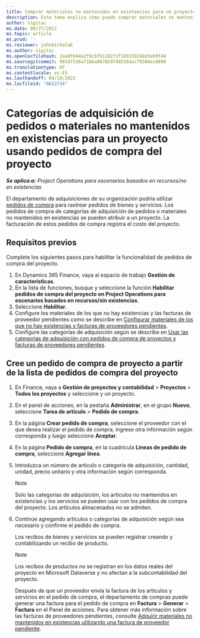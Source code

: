 ```yaml
---
title: Comprar materiales no mantenidos en existencias para un proyecto usando pedidos de compra de proyecto
description: Este tema explica cómo puede comprar materiales no mantenidos en existencias para un proyecto usando pedidos de compra de proyecto.
author: sigitac
ms.date: 09/27/2021
ms.topic: article
ms.prod: ''
ms.reviewer: johnmichalak
ms.author: sigitac
ms.openlocfilehash: 2aa8fb94e2f9cbf91182f3f169339284d3eb9f44
ms.sourcegitcommit: 9916f536a71b6a0078297402564ac79308ec6890
ms.translationtype: HT
ms.contentlocale: es-ES
ms.lasthandoff: 04/18/2022
ms.locfileid: "8612724"
---
```

# <a name="order-procurement-categories-or-non-stocked-materials-for-a-project-using-project-purchase-orders"></a>Categorías de adquisición de pedidos o materiales no mantenidos en existencias para un proyecto usando pedidos de compra del proyecto

_**Se aplica a:** Project Operations para escenarios basados en recursos/no en existencias_

El departamento de adquisiciones de su organización podría utilizar [pedidos de compra](/dynamics365/supply-chain/procurement/purchase-order-overview) para rastrear pedidos de bienes y servicios. Los pedidos de compra de categorías de adquisición de pedidos o materiales no mantenidos en existencias se pueden atribuir a un proyecto. La facturación de estos pedidos de compra registra el costo del proyecto.

## <a name="prerequisites"></a>Requisitos previos
Complete los siguientes pasos para habilitar la funcionalidad de pedidos de compra del proyecto.

1. En Dynamics 365 Finance, vaya al espacio de trabajo **Gestión de características**.
2. En la lista de funciones, busque y seleccione la función **Habilitar pedidos de compra del proyecto en Project Operations para escenarios basados en recursos/sin existencias**.
3. Seleccione **Habilitar**.
4. Configure los materiales de los que no hay existencias y las facturas de proveedor pendientes como se describe en [Configurar materiales de los que no hay existencias y facturas de proveedores pendientes](configure-materials-nonstocked.md).
5. Configure las categorías de adquisición según se describe en [Usar las categorías de adquisición con pedidos de compra de proyectos y facturas de proveedores pendientes](configure-procurement-categories.md).

## <a name="create-a-project-purchase-order-from-the-project-purchase-order-list"></a>Cree un pedido de compra de proyecto a partir de la lista de pedidos de compra del proyecto

1. En Finance, vaya a **Gestión de proyectos y contabilidad** > **Proyectos** > **Todos los proyectos** y seleccione y un proyecto.
2. En el panel de acciones, en la pestaña **Administrar**, en el grupo **Nuevo**, seleccione **Tarea de artículo** > **Pedido de compra**.
3. En la página **Crear pedido de compra**, seleccione el proveedor con el que desea realizar el pedido de compra, ingrese otra información según corresponda y luego seleccione **Aceptar**.
4. En la página **Pedido de compra**, en la cuadrícula **Líneas de pedido de compra**, seleccione **Agregar línea**.
5. Introduzca un número de artículo o categoría de adquisición, cantidad, unidad, precio unitario y otra información según corresponda.

    > [!NOTE]
    > Solo las categorías de adquisición, los artículos no mantenidos en existencias y los servicios se pueden usar con los pedidos de compra del proyecto. Los artículos almacenados no se admiten.

6. Continúe agregando artículos o categorías de adquisición según sea necesario y confirme el pedido de compra.

    Los recibos de bienes y servicios se pueden registrar creando y contabilizando un recibo de producto.

    > [!NOTE]
    > Los recibos de productos no se registran en los datos reales del proyecto en Microsoft Dataverse y no afectan a la subcontabilidad del proyecto.

    Después de que un proveedor envía la factura de los artículos y servicios en el pedido de compra, el departamento de compras puede generar una factura para el pedido de compra en **Factura** > **Generar** > **Factura** en el Panel de acciones. Para obtener más información sobre las facturas de proveedores pendientes, consulte [Adquirir materiales no mantenidos en existencias utilizando una factura de proveedor pendiente](pending-vendor-invoices.md).
